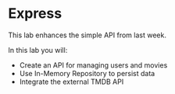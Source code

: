 # Express

This lab enhances the simple API from last week.

In this lab you will:
- Create an API for managing users and movies
- Use In-Memory Repository to persist data
- Integrate the external TMDB API
